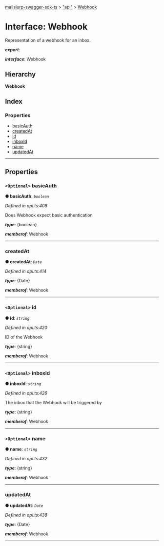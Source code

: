 [mailslurp-swagger-sdk-ts](../README.md) > ["api"](../modules/_api_.md) > [Webhook](../interfaces/_api_.webhook.md)

# Interface: Webhook

Representation of a webhook for an inbox.

*__export__*: 

*__interface__*: Webhook

## Hierarchy

**Webhook**

## Index

### Properties

* [basicAuth](_api_.webhook.md#basicauth)
* [createdAt](_api_.webhook.md#createdat)
* [id](_api_.webhook.md#id)
* [inboxId](_api_.webhook.md#inboxid)
* [name](_api_.webhook.md#name)
* [updatedAt](_api_.webhook.md#updatedat)

---

## Properties

<a id="basicauth"></a>

### `<Optional>` basicAuth

**● basicAuth**: *`boolean`*

*Defined in api.ts:408*

Does Webhook expect basic authentication

*__type__*: {boolean}

*__memberof__*: Webhook

___
<a id="createdat"></a>

###  createdAt

**● createdAt**: *`Date`*

*Defined in api.ts:414*

*__type__*: {Date}

*__memberof__*: Webhook

___
<a id="id"></a>

### `<Optional>` id

**● id**: *`string`*

*Defined in api.ts:420*

ID of the Webhook

*__type__*: {string}

*__memberof__*: Webhook

___
<a id="inboxid"></a>

### `<Optional>` inboxId

**● inboxId**: *`string`*

*Defined in api.ts:426*

The inbox that the Webhook will be triggered by

*__type__*: {string}

*__memberof__*: Webhook

___
<a id="name"></a>

### `<Optional>` name

**● name**: *`string`*

*Defined in api.ts:432*

*__type__*: {string}

*__memberof__*: Webhook

___
<a id="updatedat"></a>

###  updatedAt

**● updatedAt**: *`Date`*

*Defined in api.ts:438*

*__type__*: {Date}

*__memberof__*: Webhook

___

